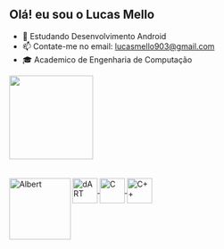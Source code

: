## Olá! eu sou o Lucas Mello

- 📱  Estudando Desenvolvimento Android
- 📫 Contate-me no email: lucasmello903@gmail.com
- 🎓 Academico de Engenharia de Computação

</div>
  <a href="https://github.com/lucasmello903">
  <img height="150em" src="https://github-readme-stats.vercel.app/api?username=lucasmello903&show_icons=true&theme=synthwave&include_all_commits=true&count_private=true"/>
    </div>
  
<div style="display: inline_block"><br>
  <div style="display: inline_block"><br>
  <img align="center" alt="dART" height="45" width="45" src="https://cdn.jsdelivr.net/gh/devicons/devicon/icons/dart/dart-original.svg" />
  <img align="center" alt="C" height="45" width="45" src="https://cdn.jsdelivr.net/gh/devicons/devicon/icons/c/c-original.svg" />
  <img align="left" alt="Albert" height="110" src="https://media.discordapp.net/attachments/915636794383532055/945814961991594044/7gLJ.gif">
  <img align="center" alt="C++" height="45"  height="45" src="https://cdn.jsdelivr.net/gh/devicons/devicon/icons/cplusplus/cplusplus-line.svg" />
  
   
    
  </div>
  
  

